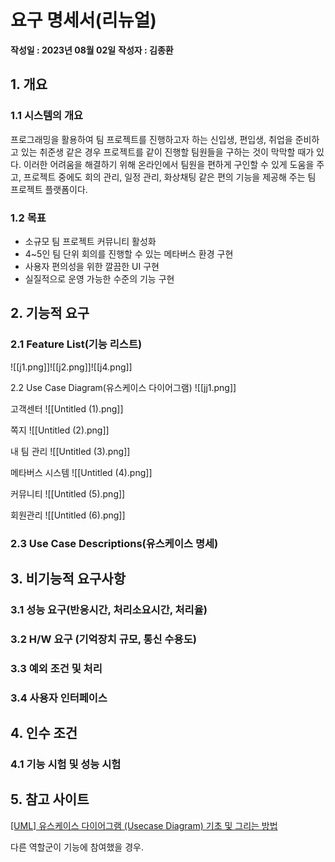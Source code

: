 # 요구 명세서(리뉴얼)

**작성일 : 2023년 08월 02일**
**작성자 : 김종환**


## 1. 개요

### 1.1 시스템의 개요

프로그래밍을 활용하여 팀 프로젝트를 진행하고자 하는 신입생, 편입생, 취업을 준비하고 있는 취준생 같은 경우 프로젝트를 같이 진행할 팀원들을 구하는 것이 막막할 때가 있다. 이러한 어려움을 해결하기 위해 온라인에서 팀원을 편하게 구인할 수 있게 도움을 주고, 프로젝트 중에도 회의 관리, 일정 관리, 화상채팅 같은 편의 기능을 제공해 주는 팀 프로젝트 플랫폼이다.

### 1.2 목표

- 소규모 팀 프로젝트 커뮤니티 활성화
- 4~5인 팀 단위 회의를 진행할 수 있는 메타버스 환경 구현
- 사용자 편의성을 위한 깔끔한 UI 구현
- 실질적으로 운영 가능한 수준의 기능 구현

## 2. 기능적 요구

### 2.1 Feature List(기능 리스트)

![[j1.png]]![[j2.png]]![[j4.png]]

2.2 Use Case Diagram(유스케이스 다이어그램)
![[jj1.png]]

고객센터
![[Untitled (1).png]]

쪽지
![[Untitled (2).png]]

내 팀 관리
![[Untitled (3).png]]

메타버스 시스템
![[Untitled (4).png]]

커뮤니티
![[Untitled (5).png]]

회원관리
	![[Untitled (6).png]]

### 2.3 Use Case Descriptions(유스케이스 명세)

## 3. 비기능적 요구사항

### 3.1 성능 요구(반응시간, 처리소요시간, 처리율)

### 3.2 H/W 요구 (기억장치 규모, 통신 수용도)

### 3.3 예외 조건 및 처리

### 3.4 사용자 인터페이스

## 4. 인수 조건

### 4.1 기능 시험 및 성능 시험

## 5. 참고 사이트

[[UML] 유스케이스 다이어그램 (Usecase Diagram) 기초 및 그리는 방법](https://gnaseel.tistory.com/22)


다른 역할군이 기능에 참여했을 경우.